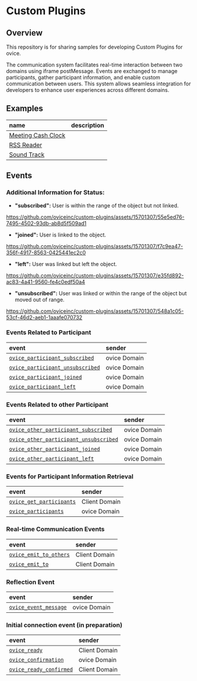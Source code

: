 # Custom Plugins

## **Overview**

This repository is for sharing samples for developing Custom Plugins for ovice.

The communication system facilitates real-time interaction between two domains using iframe postMessage. Events are exchanged to manage participants, gather participant information, and enable custom communication between users. This system allows seamless integration for developers to enhance user experiences across different domains.

## **Examples**

| name                                       | description |
| :----------------------------------------- | :---------- |
| [Meeting Cash Clock](./meeting-cash-clock) |             |
| [RSS Reader](./rss-reader)                 |             |
| [Sound Track](./soundtrack/)               |             |

## **Events**

### **Additional Information for Status:**

- **"subscribed":** User is within the range of the object but not linked.

https://github.com/oviceinc/custom-plugins/assets/15701307/55e5ed76-7495-4502-93db-ab8d5f509ad1


- **"joined":** User is linked to the object.

https://github.com/oviceinc/custom-plugins/assets/15701307/f7c9ea47-356f-4917-8563-0425441ec2c0


- **"left":** User was linked but left the object.

https://github.com/oviceinc/custom-plugins/assets/15701307/e35fd892-ac83-4a41-9560-fe4c0edf50a4


- **"unsubscribed":** User was linked or within the range of the object but moved out of range.

https://github.com/oviceinc/custom-plugins/assets/15701307/548a1c05-53cf-46d2-aeb1-1aaafe070732



### **Events Related to Participant**

| event                                                                                                         | sender       |
| :------------------------------------------------------------------------------------------------------------ | :----------- |
| [`ovice_participant_subscribed`](./docs/technical_details_for_developers.md#ovice_participant_subscribed)     | ovice Domain |
| [`ovice_participant_unsubscribed`](./docs/technical_details_for_developers.md#ovice_participant_unsubscribed) | ovice Domain |
| [`ovice_participant_joined`](./docs/technical_details_for_developers.md#ovice_participant_joined)             | ovice Domain |
| [`ovice_participant_left`](./docs/technical_details_for_developers.md#ovice_participant_left)                 | ovice Domain |

### **Events Related to other Participant**

| event                                                                                                                     | sender       |
| :------------------------------------------------------------------------------------------------------------------------ | :----------- |
| [`ovice_other_participant_subscribed`](./docs/technical_details_for_developers.md#ovice_other_participant_subscribed)     | ovice Domain |
| [`ovice_other_participant_unsubscribed`](./docs/technical_details_for_developers.md#ovice_other_participant_unsubscribed) | ovice Domain |
| [`ovice_other_participant_joined`](./docs/technical_details_for_developers.md#ovice_other_participant_joined)             | ovice Domain |
| [`ovice_other_participant_left`](./docs/technical_details_for_developers.md#ovice_other_participant_left)                 | ovice Domain |

### **Events for Participant Information Retrieval**

| event                                                                                         | sender        |
| :-------------------------------------------------------------------------------------------- | :------------ |
| [`ovice_get_participants`](./docs/technical_details_for_developers.md#ovice_get_participants) | Client Domain |
| [`ovice_participants`](./docs/technical_details_for_developers.md#ovice_participants)         | ovice Domain  |

### Real-time Communication Events

| event                                                                                     | sender        |
| :---------------------------------------------------------------------------------------- | :------------ |
| [`ovice_emit_to_others`](./docs/technical_details_for_developers.md#ovice_emit_to_others) | Client Domain |
| [`ovice_emit_to`](./docs/technical_details_for_developers.md#ovice_emit_to)               | Client Domain |

### Reflection Event

| event                                                                                   | sender       |
| :-------------------------------------------------------------------------------------- | :----------- |
| [`ovice_event_message`](./docs/technical_details_for_developers.md#ovice_event_message) | ovice Domain |

### Initial connection event (in preparation)

| event                                                                                       | sender        |
| :------------------------------------------------------------------------------------------ | :------------ |
| [`ovice_ready`](./docs/technical_details_for_developers.md#ovice_ready)                     | Client Domain |
| [`ovice_confirmation`](./docs/technical_details_for_developers.md#ovice_confirmation)       | ovice Domain  |
| [`ovice_ready_confirmed`](./docs/technical_details_for_developers.md#ovice_ready_confirmed) | Client Domain |

